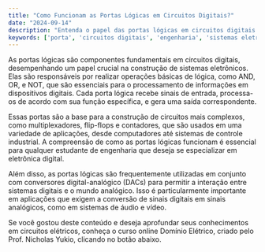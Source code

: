 ```yaml
---
title: "Como Funcionam as Portas Lógicas em Circuitos Digitais?"
date: "2024-09-14"
description: "Entenda o papel das portas lógicas em circuitos digitais e sua importância em sistemas eletrônicos."
keywords: ['porta', 'circuitos digitais', 'engenharia', 'sistemas eletrônicos', 'Domínio Elétrico']
---
```


As portas lógicas são componentes fundamentais em circuitos digitais, desempenhando um papel crucial na construção de sistemas eletrônicos. Elas são responsáveis por realizar operações básicas de lógica, como AND, OR, e NOT, que são essenciais para o processamento de informações em dispositivos digitais. Cada porta lógica recebe sinais de entrada, processa-os de acordo com sua função específica, e gera uma saída correspondente.

Essas portas são a base para a construção de circuitos mais complexos, como multiplexadores, flip-flops e contadores, que são usados em uma variedade de aplicações, desde computadores até sistemas de controle industrial. A compreensão de como as portas lógicas funcionam é essencial para qualquer estudante de engenharia que deseja se especializar em eletrônica digital.

Além disso, as portas lógicas são frequentemente utilizadas em conjunto com conversores digital-analógico (DACs) para permitir a interação entre sistemas digitais e o mundo analógico. Isso é particularmente importante em aplicações que exigem a conversão de sinais digitais em sinais analógicos, como em sistemas de áudio e vídeo.

Se você gostou deste conteúdo e deseja aprofundar seus conhecimentos em circuitos elétricos, conheça o curso online Domínio Elétrico, criado pelo Prof. Nicholas Yukio, clicando no botão abaixo.